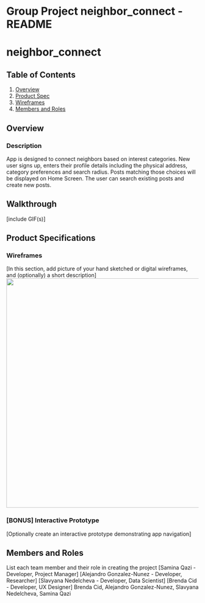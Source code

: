 Group Project neighbor_connect - README
===

# neighbor_connect

## Table of Contents
1. [Overview](#Overview)
1. [Product Spec](#Product-Spec)
1. [Wireframes](#Wireframes)
2. [Members and Roles](#Roles)

## Overview
### Description

App is designed to connect neighbors based on interest categories. New user signs up, enters their profile details including the physical address, category preferences and search radius. Posts matching those choices will be displayed on Home Screen. The user can search existing posts and create new posts.

## Walkthrough
[include GIF(s)]

## Product Specifications
### Wireframes
[In this section, add picture of your hand sketched or digital wireframes, and (optionally) a short description]
<img src="YOUR_WIREFRAME_IMAGE_URL" width=600>

### [BONUS] Interactive Prototype
[Optionally create an interactive prototype demonstrating app navigation]

## Members and Roles
List each team member and their role in creating the project
[Samina Qazi - Developer, Project Manager]
[Alejandro Gonzalez-Nunez - Developer, Researcher]
[Slavyana Nedelcheva - Developer, Data Scientist]
[Brenda Cid - Developer, UX Designer]
Brenda Cid, Alejandro Gonzalez-Nunez, Slavyana Nedelcheva, Samina Qazi
